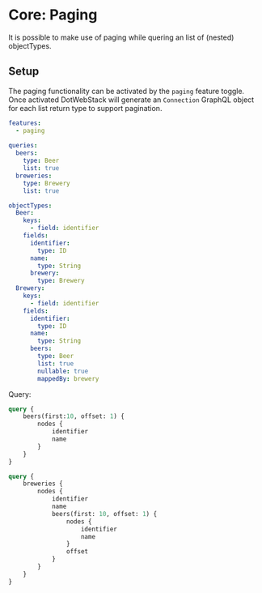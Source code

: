 # Core: Paging

It is possible to make use of paging while quering an list of (nested) objectTypes. 

## Setup

The paging functionality can be activated by the `paging` feature toggle. Once activated DotWebStack will generate an `Connection` GraphQL object for each list return type to support pagination.

```yaml
features:
  - paging
    
queries:
  beers:
    type: Beer
    list: true
  breweries:
    type: Brewery
    list: true

objectTypes:
  Beer:
    keys:
      - field: identifier
    fields:
      identifier:
        type: ID
      name:
        type: String
      brewery:
        type: Brewery
  Brewery:
    keys:
      - field: identifier
    fields:
      identifier:
        type: ID
      name:
        type: String
      beers:
        type: Beer
        list: true
        nullable: true
        mappedBy: brewery
```

Query:

```graphql
query {
    beers(first:10, offset: 1) {
        nodes {
            identifier
            name
        }
    }
}
```

```graphql
query {
    breweries {
        nodes {
            identifier
            name
            beers(first: 10, offset: 1) {
                nodes {
                    identifier
                    name
                }
                offset
            }
        }
    }
}
```